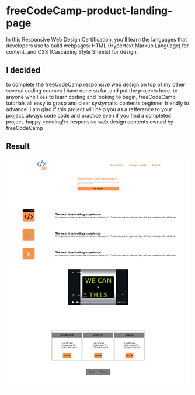 # freeCodeCamp-product-landing-page
In this Responsive Web Design Certification, you'll learn the languages that developers use to build webpages: HTML (Hypertext Markup Language) for content, and CSS (Cascading Style Sheets) for design.



## I decided
to complete the freeCodeCamp responsive web design on top of my other several coding courses I have done so far, and put the projects here. to anyone who likes to learn coding and looking to begin, freeCodeCamp tutorials all easy to grasp and clear systymatic contents beginner friendly to advance. I am glad if this project will help you as a refference to your project. always code code and practice even if you find a completed project. happy <coding!/> responsive web design contents owned by freeCodeCamp



## Result

![](https://github.com/faradeen-ja/freeCodeCamp-product-landing-page/blob/1f537d3eb4ace561335514ef4c244cde74ef2922/product-landing-page.jpeg)
